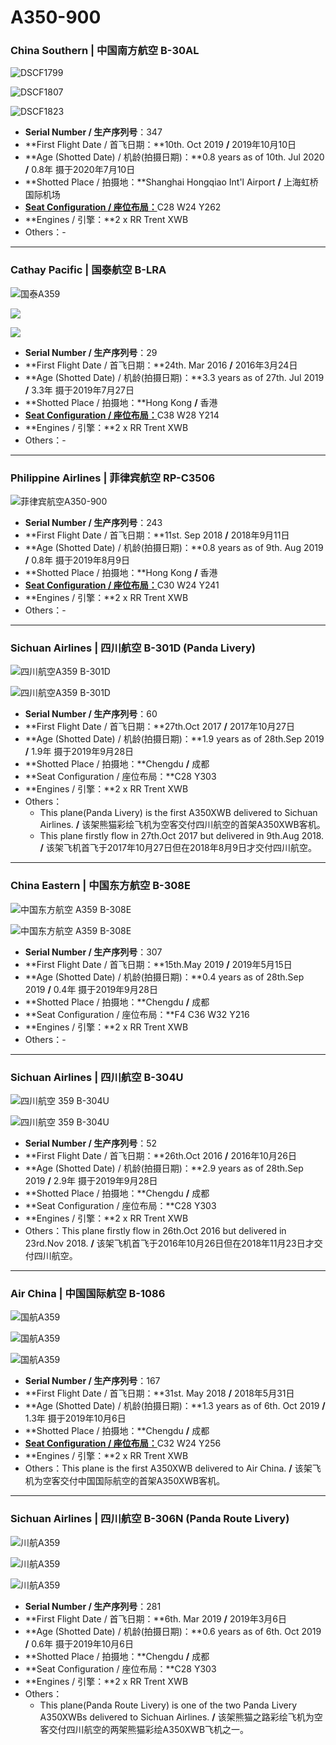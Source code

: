 # A350-900

### China Southern | 中国南方航空 B-30AL

![DSCF1799](http://blog.eternityqjl.top/DSCF1799.jpg)

![DSCF1807](http://blog.eternityqjl.top/DSCF1807.jpg)

![DSCF1823](http://blog.eternityqjl.top/DSCF1823.jpg)

- **Serial Number / 生产序列号**：347
- **First Flight Date / 首飞日期：**10th. Oct 2019  **/**  2019年10月10日
- **Age (Shotted Date) / 机龄(拍摄日期)：**0.8 years as of 10th. Jul 2020  **/**  0.8年  摄于2020年7月10日
- **Shotted Place / 拍摄地：**Shanghai Hongqiao Int'l Airport  **/**  上海虹桥国际机场
- [**Seat Configuration / 座位布局：**](https://www.csair.com/cn/tourguide/flight_service/cabin_layout/kongke/1de9h61i7l45v.shtml)C28 W24 Y262
- **Engines / 引擎：**2 x RR Trent XWB
- Others：-

****

### Cathay Pacific | 国泰航空     B-LRA

![国泰A359](http://cdn.eternityqjl.top/A359_CX_B-LRA.jpg)

![](http://cdn.eternityqjl.top/A359_CX_B-LRA_2.jpg)

![](http://cdn.eternityqjl.top/A359_CX_B-LRA_3.jpg)

- **Serial Number / 生产序列号**：29
- **First Flight Date / 首飞日期：**24th. Mar 2016 **/** 2016年3月24日
- **Age (Shotted Date) / 机龄(拍摄日期)：**3.3 years as of 27th. Jul 2019 **/** 3.3年 摄于2019年7月27日
- **Shotted Place / 拍摄地：**Hong Kong  **/**  香港
- [**Seat Configuration / 座位布局：**](https://www.cathaypacific.com/cx/sc_CN/travel-information/flying-with-us/aircraft-and-fleet/airbus-a350/900.html)C38 W28 Y214
- **Engines / 引擎：**2 x RR Trent XWB
- Others：-

------

### Philippine Airlines | 菲律宾航空     RP-C3506

![菲律宾航空A350-900](http://cdn.eternityqjl.top/A359_PR_RP-C3506.jpg)

- **Serial Number / 生产序列号**：243
- **First Flight Date / 首飞日期：**11st. Sep 2018  **/**  2018年9月11日
- **Age (Shotted Date) / 机龄(拍摄日期)：**0.8 years as of 9th. Aug 2019  **/**  0.8年  摄于2019年8月9日
- **Shotted Place / 拍摄地：**Hong Kong  **/**  香港
- [**Seat Configuration / 座位布局：**](https://www.philippineairlines.com/en/travelinformation/beforeyoufly/palaircraft/a350-900/seatmapA350-900)C30 W24 Y241
- **Engines / 引擎：**2 x RR Trent XWB
- Others：-

****

### Sichuan Airlines | 四川航空     B-301D  (Panda Livery)

![四川航空A359 B-301D](http://cdn.eternityqjl.top/A359_3U_B-301D%28PandaDelivery1%29_2.jpg)

![四川航空A359 B-301D](http://cdn.eternityqjl.top/A359_3U_B-301D%28PandaDelivery1%29_4.jpg)

- **Serial Number / 生产序列号**：60
- **First Flight Date / 首飞日期：**27th.Oct 2017  **/**  2017年10月27日
- **Age (Shotted Date) / 机龄(拍摄日期)：**1.9 years as of 28th.Sep 2019  **/**  1.9年  摄于2019年9月28日
- **Shotted Place / 拍摄地：**Chengdu  **/**  成都
- **Seat Configuration / 座位布局：**C28 Y303
- **Engines / 引擎：**2 x RR Trent XWB
- Others：
  * This plane(Panda Livery) is the first A350XWB delivered to Sichuan Airlines.  **/**  该架熊猫彩绘飞机为空客交付四川航空的首架A350XWB客机。
  * This plane firstly flow in 27th.Oct 2017 but delivered in 9th.Aug 2018.  **/**  该架飞机首飞于2017年10月27日但在2018年8月9日才交付四川航空。

****

### China Eastern | 中国东方航空     B-308E

![中国东方航空 A359 B-308E](http://cdn.eternityqjl.top/A350_MU_B-308E_2.jpg)

![中国东方航空 A359 B-308E](http://cdn.eternityqjl.top/A350_MU_B-308E_1.jpg)

- **Serial Number / 生产序列号**：307
- **First Flight Date / 首飞日期：**15th.May 2019  **/**  2019年5月15日
- **Age (Shotted Date) / 机龄(拍摄日期)：**0.4 years as of 28th.Sep 2019  **/**  0.4年  摄于2019年9月28日
- **Shotted Place / 拍摄地：**Chengdu  **/**  成都
- **Seat Configuration / 座位布局：**F4 C36 W32 Y216
- **Engines / 引擎：**2 x RR Trent XWB
- Others：-

****

### Sichuan Airlines | 四川航空     B-304U

![四川航空 359 B-304U](http://cdn.eternityqjl.top/A359_3U_B-304U_1.jpg)

![四川航空 359 B-304U](http://cdn.eternityqjl.top/A359_3U_B-304U_5.jpg)

- **Serial Number / 生产序列号**：52
- **First Flight Date / 首飞日期：**26th.Oct 2016  **/**  2016年10月26日
- **Age (Shotted Date) / 机龄(拍摄日期)：**2.9 years as of 28th.Sep 2019  **/**  2.9年  摄于2019年9月28日
- **Shotted Place / 拍摄地：**Chengdu  **/**  成都
- **Seat Configuration / 座位布局：**C28 Y303
- **Engines / 引擎：**2 x RR Trent XWB
- Others：This plane firstly flow in 26th.Oct 2016 but delivered in 23rd.Nov 2018.  **/**  该架飞机首飞于2016年10月26日但在2018年11月23日才交付四川航空。

****

### Air China | 中国国际航空     B-1086

![国航A359](http://cdn.eternityqjl.top/A359_CA_B-1086_1.jpg)

![国航A359](http://cdn.eternityqjl.top/A359_CA_B-1086_3.jpg)

![国航A359](http://cdn.eternityqjl.top/A359_CA_B-1086_4.jpg)

- **Serial Number / 生产序列号**：167
- **First Flight Date / 首飞日期：**31st. May 2018  **/**  2018年5月31日
- **Age (Shotted Date) / 机龄(拍摄日期)：**1.3 years as of 6th. Oct 2019  **/**  1.3年  摄于2019年10月6日
- **Shotted Place / 拍摄地：**Chengdu  **/**  成都
- [**Seat Configuration / 座位布局：**](http://www.airchina.com.cn/cn/info/flight-experience/cabin-type-view/350.shtml)C32 W24 Y256
- **Engines / 引擎：**2 x RR Trent XWB
- Others：This plane is the first A350XWB delivered to Air China.  **/**  该架飞机为空客交付中国国际航空的首架A350XWB客机。

****

### Sichuan Airlines | 四川航空     B-306N  (Panda Route Livery)

![川航A359](http://cdn.eternityqjl.top/A359_3U_B-306N_1.jpg)

![川航A359](http://cdn.eternityqjl.top/A359_3U_B-306N_4.jpg)

![川航A359](http://cdn.eternityqjl.top/A359_3U_B-306N_5.jpg)

- **Serial Number / 生产序列号**：281
- **First Flight Date / 首飞日期：**6th. Mar 2019  **/**  2019年3月6日
- **Age (Shotted Date) / 机龄(拍摄日期)：**0.6 years as of 6th. Oct 2019  **/**  0.6年  摄于2019年10月6日
- **Shotted Place / 拍摄地：**Chengdu  **/**  成都
- **Seat Configuration / 座位布局：**C28 Y303
- **Engines / 引擎：**2 x RR Trent XWB
- Others：
  - This plane(Panda Route Livery) is one of the two Panda Livery A350XWBs delivered to Sichuan Airlines.  **/**  该架熊猫之路彩绘飞机为空客交付四川航空的两架熊猫彩绘A350XWB飞机之一。

